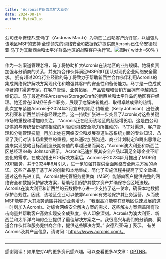 ```yaml
---
title: 'Acronis在新西兰扩大业务'
date: 2024-08-14
author: ByteAILab

---
```


公司任命安德烈亚·马丁（Andreas Martin）为新西兰战略客户执行官，以加强对该地区MSP的支持
全球领先的网络安全和数据保护提供商Acronis已任命安德烈亚·马丁为其新西兰和太平洋群岛地区的战略客户执行官。![图片](https://ai-techpark.com/wp-content/uploads/2024/08/Acro-960x540.jpg){ width=60% }

---
作为一名渠道管理老将，马丁将协助扩大Acronis在该地区的业务规模。她将负责加强与分销商的关系，并支持合作伙伴满足MSP和IT团队对现代企业网络安全需求。
拥有超过20年行业经验的马丁将致力于帮助新西兰合作伙伴利用Acronis的集成网络保护解决方案现代化和增强其客户的安全性和备份能力。马丁是一位成就卓著的IT渠道专家，在客户管理、业务拓展、 产品管理和营销方面拥有卓越的成绩记录。马丁最近担任Arcserve/StorageCraft的新西兰和太平洋岛屿地区客户经理。她还曾在IBM担任多个职务，展现了她解决新挑战、取得卓越成果的热情。
此次宣布紧随Acronis于2024年2月宣布的肯尼·约翰逊（Kelly Johnson）出任澳大利亚和新西兰新任总经理之后。这一持续扩张进一步突显了Acronis对这些关键市场的重视和增加的关注。
“Acronis正在经历该地区的超级增长期，这是由公司提供的与传统备份相辅相成的AI驱动网络安全能力所推动的。马丁对渠道、客户管理和分销管理技能，再加上她在网络安全和发展渠道生态系统方面的专业知识，凸显了我们对该市场重要性的重视。她以通过加强沟通、商业计划制定和跳出思维定势来实现战略目标而创造长期价值的卓越记录而闻名。”Acronis澳大利亚和新西兰区总经理Kelly Johnson表示。
Acronis迅速扩展其安全产品以满足全球企业不断变化的需求。在成功推出EDR解决方案后，Acronis于2023年5月推出了MDR和XDR服务，并于2024年6月引入，进一步加强其提供全面网络安全解决方案的承诺。这些产品基于基于AI的创新和本地集成，简化了实施流程并提高了安全效果。通过这些先进工具，Acronis使托管服务提供商（MSP）能够向客户提供完整的网络安全和数据保护解决方案，帮助他们保护其数字资产并确保符合区域法规。Acronis在澳大利亚和新西兰的云数据中心进一步支持了这一使命，确保本地数据保护合规性。因此，该地区企业可以依靠Acronis有效地保护其业务运营，从而使MSP能够扩大其服务范围并推动业务增长。
“我很高兴能够在该地区快速发展的这一时刻加入Acronis。对综合网络安全解决方案的需求，这些解决方案涵盖所有攻击向量并帮助客户高效实现安全成熟度，令人印象深刻。Acronis为澳大利亚、新西兰和太平洋岛屿的企业提供了最佳解决方案之一。我很高兴与我们的分销商、渠道合作伙伴和服务提供商合作，提供这些解决方案。” 安德烈亚·马丁表示。
有关Acronis及其产品信息，请访问：https://www.acronis.com/。

---
---
感谢阅读！如果您对AI的更多资讯感兴趣，可以查看更多AI文章：[GPTNB](https://gptnb.com)。